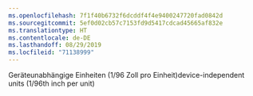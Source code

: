 ```yaml
---
ms.openlocfilehash: 7f1f40b6732f6dcddf4f4e9400247720fad0842d
ms.sourcegitcommit: 5ef0d02cb57c7153fd9d5417cdcad45665af832e
ms.translationtype: HT
ms.contentlocale: de-DE
ms.lasthandoff: 08/29/2019
ms.locfileid: "71138999"
---
```

<span data-ttu-id="1ecea-101">Geräteunabhängige Einheiten (1/96 Zoll pro Einheit)</span><span class="sxs-lookup"><span data-stu-id="1ecea-101">device-independent units (1/96th inch per unit)</span></span>